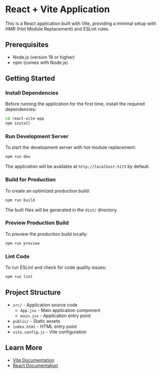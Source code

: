 # React + Vite Application

This is a React application built with Vite, providing a minimal setup with HMR (Hot Module Replacement) and ESLint rules.

## Prerequisites

- Node.js (version 18 or higher)
- npm (comes with Node.js)

## Getting Started

### Install Dependencies

Before running the application for the first time, install the required dependencies:

```bash
cd react-vite-app
npm install
```

### Run Development Server

To start the development server with hot module replacement:

```bash
npm run dev
```

The application will be available at `http://localhost:5173` by default.

### Build for Production

To create an optimized production build:

```bash
npm run build
```

The built files will be generated in the `dist/` directory.

### Preview Production Build

To preview the production build locally:

```bash
npm run preview
```

### Lint Code

To run ESLint and check for code quality issues:

```bash
npm run lint
```

## Project Structure

- `src/` - Application source code
  - `App.jsx` - Main application component
  - `main.jsx` - Application entry point
- `public/` - Static assets
- `index.html` - HTML entry point
- `vite.config.js` - Vite configuration

## Learn More

- [Vite Documentation](https://vite.dev/)
- [React Documentation](https://react.dev/)
